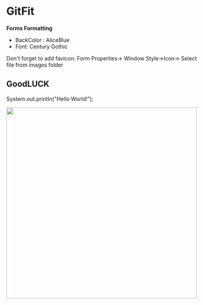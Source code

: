 # GitFit

**Forms Formatting**
- BackColor : AliceBlue
- Font: Century Gothic

Don't forget to add favicon:
Form Properties-> Window Style->Icon-> Select file from images folder

## GoodLUCK

System.out.println("Hello World!");


<img width = 500 src = "https://github.com/hqara/GitFit/assets/102993150/fbae438f-8068-48fe-a089-0dedd43c0818">
